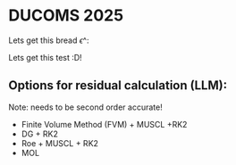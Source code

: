 # DUCOMS 2025

Lets get this bread $\epsilon$^:

Lets get this test :D!


## Options for residual calculation (LLM):
Note: needs to be second order accurate!

- Finite Volume Method (FVM) + MUSCL +RK2
- DG + RK2
- Roe + MUSCL + RK2
- MOL